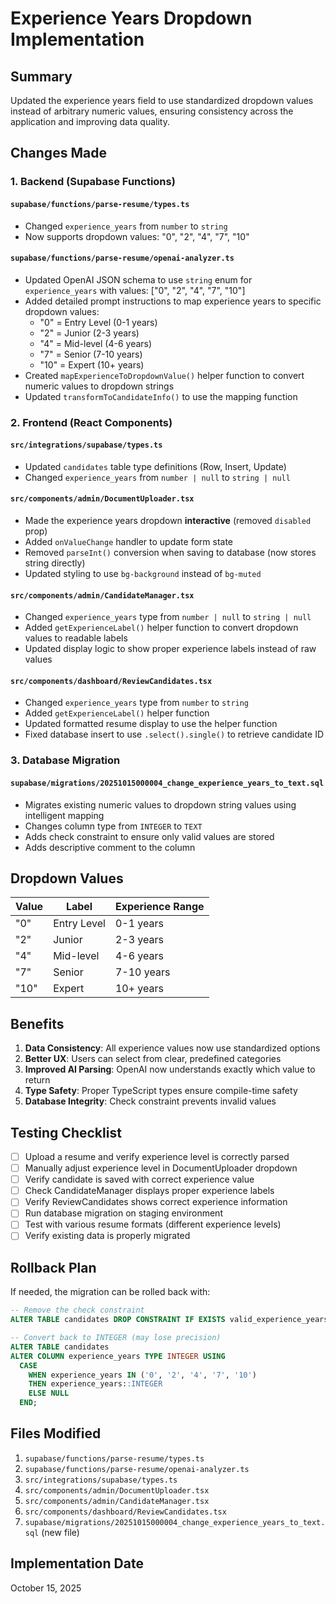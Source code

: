 # Experience Years Dropdown Implementation

## Summary

Updated the experience years field to use standardized dropdown values instead of arbitrary numeric values, ensuring consistency across the application and improving data quality.

## Changes Made

### 1. Backend (Supabase Functions)

#### `supabase/functions/parse-resume/types.ts`

- Changed `experience_years` from `number` to `string`
- Now supports dropdown values: "0", "2", "4", "7", "10"

#### `supabase/functions/parse-resume/openai-analyzer.ts`

- Updated OpenAI JSON schema to use `string` enum for `experience_years` with values: ["0", "2", "4", "7", "10"]
- Added detailed prompt instructions to map experience years to specific dropdown values:
  - "0" = Entry Level (0-1 years)
  - "2" = Junior (2-3 years)
  - "4" = Mid-level (4-6 years)
  - "7" = Senior (7-10 years)
  - "10" = Expert (10+ years)
- Created `mapExperienceToDropdownValue()` helper function to convert numeric values to dropdown strings
- Updated `transformToCandidateInfo()` to use the mapping function

### 2. Frontend (React Components)

#### `src/integrations/supabase/types.ts`

- Updated `candidates` table type definitions (Row, Insert, Update)
- Changed `experience_years` from `number | null` to `string | null`

#### `src/components/admin/DocumentUploader.tsx`

- Made the experience years dropdown **interactive** (removed `disabled` prop)
- Added `onValueChange` handler to update form state
- Removed `parseInt()` conversion when saving to database (now stores string directly)
- Updated styling to use `bg-background` instead of `bg-muted`

#### `src/components/admin/CandidateManager.tsx`

- Changed `experience_years` type from `number | null` to `string | null`
- Added `getExperienceLabel()` helper function to convert dropdown values to readable labels
- Updated display logic to show proper experience labels instead of raw values

#### `src/components/dashboard/ReviewCandidates.tsx`

- Changed `experience_years` type from `number` to `string`
- Added `getExperienceLabel()` helper function
- Updated formatted resume display to use the helper function
- Fixed database insert to use `.select().single()` to retrieve candidate ID

### 3. Database Migration

#### `supabase/migrations/20251015000004_change_experience_years_to_text.sql`

- Migrates existing numeric values to dropdown string values using intelligent mapping
- Changes column type from `INTEGER` to `TEXT`
- Adds check constraint to ensure only valid values are stored
- Adds descriptive comment to the column

## Dropdown Values

| Value | Label       | Experience Range |
| ----- | ----------- | ---------------- |
| "0"   | Entry Level | 0-1 years        |
| "2"   | Junior      | 2-3 years        |
| "4"   | Mid-level   | 4-6 years        |
| "7"   | Senior      | 7-10 years       |
| "10"  | Expert      | 10+ years        |

## Benefits

1. **Data Consistency**: All experience values now use standardized options
2. **Better UX**: Users can select from clear, predefined categories
3. **Improved AI Parsing**: OpenAI now understands exactly which value to return
4. **Type Safety**: Proper TypeScript types ensure compile-time safety
5. **Database Integrity**: Check constraint prevents invalid values

## Testing Checklist

- [ ] Upload a resume and verify experience level is correctly parsed
- [ ] Manually adjust experience level in DocumentUploader dropdown
- [ ] Verify candidate is saved with correct experience value
- [ ] Check CandidateManager displays proper experience labels
- [ ] Verify ReviewCandidates shows correct experience information
- [ ] Run database migration on staging environment
- [ ] Test with various resume formats (different experience levels)
- [ ] Verify existing data is properly migrated

## Rollback Plan

If needed, the migration can be rolled back with:

```sql
-- Remove the check constraint
ALTER TABLE candidates DROP CONSTRAINT IF EXISTS valid_experience_years;

-- Convert back to INTEGER (may lose precision)
ALTER TABLE candidates
ALTER COLUMN experience_years TYPE INTEGER USING
  CASE
    WHEN experience_years IN ('0', '2', '4', '7', '10')
    THEN experience_years::INTEGER
    ELSE NULL
  END;
```

## Files Modified

1. `supabase/functions/parse-resume/types.ts`
2. `supabase/functions/parse-resume/openai-analyzer.ts`
3. `src/integrations/supabase/types.ts`
4. `src/components/admin/DocumentUploader.tsx`
5. `src/components/admin/CandidateManager.tsx`
6. `src/components/dashboard/ReviewCandidates.tsx`
7. `supabase/migrations/20251015000004_change_experience_years_to_text.sql` (new file)

## Implementation Date

October 15, 2025

